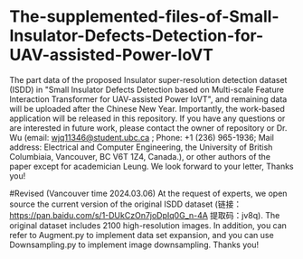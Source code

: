 # The-supplemented-files-of-Small-Insulator-Defects-Detection-for-UAV-assisted-Power-IoVT

The part data of the proposed Insulator super-resolution detection dataset (ISDD) in "Small Insulator Defects Detection based on Multi-scale Feature Interaction Transformer for UAV-assisted Power IoVT", and remaining data will be uploaded after the Chinese New Year. 
Importantly, the work-based application will be released in this repository. 
If you have any questions or are interested in future work, please contact the owner of repository or Dr. Wu (email: wjq11346@student.ubc.ca ; Phone: +1 (236) 965-1936; Mail address: Electrical and Computer Engineering, the University of British Columbiaia, Vancouver, BC V6T 1Z4, Canada.), or other authors of the paper except for academician Leung. 
We look forward to your letter, Thanks you!

#Revised (Vancouver time 2024.03.06) 
At the request of experts, we open source the current version of the original ISDD dataset (链接：https://pan.baidu.com/s/1-DUkCzOn7joDpIq0G_n-4A 
提取码：jv8q). The original dataset includes 2100 high-resolution images. In addition, you can refer to Augment.py to implement data set expansion, and you can use Downsampling.py to implement image downsampling.
Thanks you!
